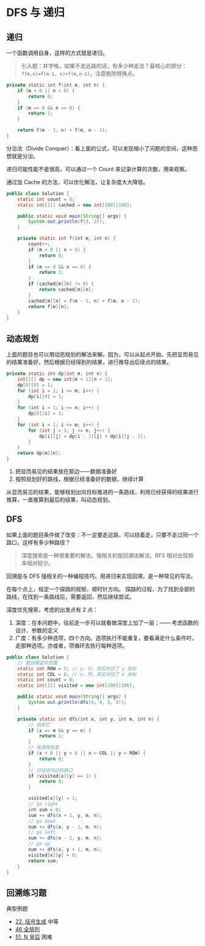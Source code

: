 # DFS 与 递归

## 递归

一个函数调用自身，这样的方式就是递归。

> 引入题：井字格，如果不走远路的话，有多少种走法？最核心的部分：`f(m,n)=f(m-1, n)+f(m,n-1)`，注意剔除特殊点。 

```java
private static int f(int m, int n) {
    if (m < 0 || n < 0) {
        return 0;
    }
    if (m == 0 && n == 0) {
        return 1;
    }

    return f(m - 1, n) + f(m, n - 1);
}
```

分治法（Divide Conquer）：看上面的公式，可以发现缩小了问题的空间，这种思想就是分治。

递归可能性能不是很高，可以通过一个 Count 来记录计算的次数，用来观察。

通过加 Cache 的方法，可以优化解法，让复杂度大大降低。

```java
public class Solution {
    static int count = 0;
    static int[][] cached = new int[100][100];

    public static void main(String[] args) {
        System.out.println(f(3, 2));
    }

    private static int f(int m, int n) {
        count++;
        if (m < 0 || n < 0) {
            return 0;
        }
        if (m == 0 && n == 0) {
            return 1;
        }
        if (cached[m][n] != 0) {
            return cached[m][n];
        }
        cached[m][n] = f(m - 1, n) + f(m, n - 1);
        return f[m][n];
    }
}
```

## 动态规划

上面的题目也可以用动态规划的解法来解。因为，可以从起点开始，先把显而易见的结果准备好，然后根据已经得到的结果，进行推导出后续点的结果。

```java
private static int dp(int m, int n) {
    int[][] dp = new int[m + 1][n + 1];
    dp[0][0] = 1;
    for (int i = 1; i <= m; i++) {
        dp[i][0] = 1;
    }
    for (int i = 1; i <= n; i++) {
        dp[0][i] = 1;
    }
    for (int i = 1; i <= m; i++) {
        for (int j = 1; j <= n; j++) {
            dp[i][j] = dp[i - 1][j] + dp[i][j - 1];
        }
    }
    return dp[m][n];
}
```

1. 把显而易见的结果放在那边——数据准备好
2. 按照规划好的路线，根据已经准备好的数据，继续计算

从显而易见的结果，能够规划出向目标推进的一条路线，利用已经获得的结果进行推算，一直推算到最后的结果，叫动态规划。

## DFS

如果上面的题目条件做了改变：不一定要走近路，可以绕着走，只要不走过同一个路口，这样有多少种路径？

> 深度搜索是一种很重要的解法，强相关的是回溯法解法。BFS 相对出现频率相对较少。

回溯是与 DFS 强相关的一种编程技巧。用递归来实现回溯，是一种常见的写法。

在每个点上，规定一个探路的规矩，顺时针方向。 探路的过程，为了找到全部的路线，在找到一条路线后，需要返回，然后继续尝试。

深度优先搜索，考虑的出发点有 2 点：
1. 深度：在本问题中，往前走一步可以就看做深度上加了一层；—— 考虑函数的设计、参数的定义
2. 广度：有多少种选项，四个方向。选项执行不能重复，要看满足什么条件时，走那种选项。亦或者，项循环去执行每种选项。

```java
public class Solution {
    // 题目限定的范围
    static int ROW = 5; // y，行，其实对应了 y 坐标
    static int COL = 6; // x，列，其实对应了 x 坐标
    static int count = 0;
    static int[][] visited = new int[100][100];

    public static void main(String[] args) {
        System.out.println(dfs(4, 4, 5, 4));
    }

    private static int dfs(int x, int y, int m, int n) {
        // 找到它
        if (x == m && y == n) {
            return 1;
        }
        // 有效性检查
        if (x < 0 || y < 0 || x > COL || y > ROW) {
            return 0;
        }
        // 已经访问过的路口
        if (visited[x][y] == 1) {
            return 0;
        }

        visited[x][y] = 1;
        // go right
        int sum = 0;
        sum += dfs(x + 1, y, m, n);
        // go down
        sum += dfs(x, y - 1, m, n);
        // go left
        sum += dfs(x - 1, y, m, n);
        // go up
        sum += dfs(x, y + 1, m, n);
        visited[x][y] = 0;
        return sum;
    }
}
```

## 回溯练习题

典型例题
- [22. 括号生成](https://leetcode-cn.com/problems/generate-parentheses/) 中等
- [46 全排列](https://leetcode-cn.com/problems/permutations/)
- [51. N 皇后](https://leetcode-cn.com/problems/n-queens/) 困难

